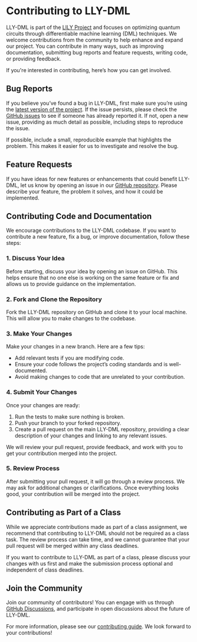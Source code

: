 Contributing to LLY-DML
=============================

LLY-DML is part of the [LILY Project](https://www.lilyqml.de) and focuses on optimizing quantum circuits through differentiable machine learning (DML) techniques. We welcome contributions from the community to help enhance and expand our project. You can contribute in many ways, such as improving documentation, submitting bug reports and feature requests, writing code, or providing feedback.

If you're interested in contributing, here’s how you can get involved.

Bug Reports
-----------

If you believe you’ve found a bug in LLY-DML, first make sure you’re using the [latest version of the project](https://www.lilyqml.de). If the issue persists, please check the [GitHub issues](https://github.com/lilyqml/lly-dml/issues) to see if someone has already reported it. If not, open a new issue, providing as much detail as possible, including steps to reproduce the issue.

If possible, include a small, reproducible example that highlights the problem. This makes it easier for us to investigate and resolve the bug.

Feature Requests
----------------

If you have ideas for new features or enhancements that could benefit LLY-DML, let us know by opening an issue in our [GitHub repository](https://github.com/lilyqml/lly-dml/issues). Please describe your feature, the problem it solves, and how it could be implemented.

Contributing Code and Documentation
-----------------------------------

We encourage contributions to the LLY-DML codebase. If you want to contribute a new feature, fix a bug, or improve documentation, follow these steps:

### 1. Discuss Your Idea

Before starting, discuss your idea by opening an issue on GitHub. This helps ensure that no one else is working on the same feature or fix and allows us to provide guidance on the implementation.

### 2. Fork and Clone the Repository

Fork the LLY-DML repository on GitHub and clone it to your local machine. This will allow you to make changes to the codebase.

### 3. Make Your Changes

Make your changes in a new branch. Here are a few tips:

- Add relevant tests if you are modifying code.
- Ensure your code follows the project’s coding standards and is well-documented.
- Avoid making changes to code that are unrelated to your contribution.

### 4. Submit Your Changes

Once your changes are ready:

1. Run the tests to make sure nothing is broken.
2. Push your branch to your forked repository.
3. Create a pull request on the main LLY-DML repository, providing a clear description of your changes and linking to any relevant issues.

We will review your pull request, provide feedback, and work with you to get your contribution merged into the project.

### 5. Review Process

After submitting your pull request, it will go through a review process. We may ask for additional changes or clarifications. Once everything looks good, your contribution will be merged into the project.

Contributing as Part of a Class
-------------------------------

While we appreciate contributions made as part of a class assignment, we recommend that contributing to LLY-DML should not be required as a class task. The review process can take time, and we cannot guarantee that your pull request will be merged within any class deadlines.

If you want to contribute to LLY-DML as part of a class, please discuss your changes with us first and make the submission process optional and independent of class deadlines.

Join the Community
------------------

Join our community of contributors! You can engage with us through [GitHub Discussions](https://github.com/LILY-QML/LLY-DML/discussions), and participate in open discussions about the future of LLY-DML.

For more information, please see our [contributing guide](https://github.com/lilyqml/lly-dml/CONTRIBUTING.md). We look forward to your contributions!
